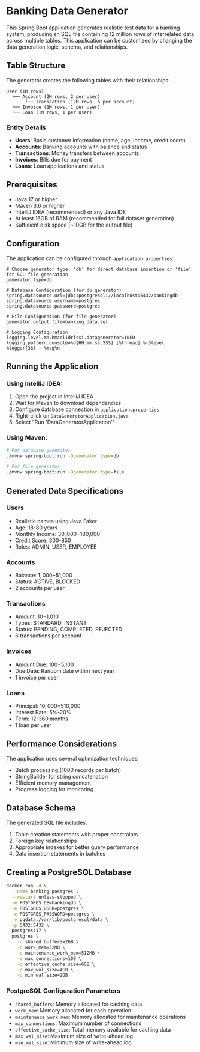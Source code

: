 # Banking Data Generator

This Spring Boot application generates realistic test data for a banking system, producing an SQL file containing 12 million rows of interrelated data across multiple tables. This application can be customized by changing the data generation logic, schema, and relationships. 

## Table Structure
The generator creates the following tables with their relationships:

```
User (1M rows)
  └── Account (2M rows, 2 per user)
       └── Transaction (12M rows, 6 per account)
  └── Invoice (1M rows, 1 per user)
  └── Loan (1M rows, 1 per user)
```

### Entity Details
- **Users**: Basic customer information (name, age, income, credit score)
- **Accounts**: Banking accounts with balance and status
- **Transactions**: Money transfers between accounts
- **Invoices**: Bills due for payment
- **Loans**: Loan applications and status

## Prerequisites

- Java 17 or higher
- Maven 3.6 or higher
- IntelliJ IDEA (recommended) or any Java IDE
- At least 16GB of RAM (recommended for full dataset generation)
- Sufficient disk space (~10GB for the output file)

## Configuration

The application can be configured through `application.properties`:

```properties
# Choose generator type: 'db' for direct database insertion or 'file' for SQL file generation
generator.type=db

# Database Configuration (for db generator)
spring.datasource.url=jdbc:postgresql://localhost:5432/bankingdb
spring.datasource.username=postgres
spring.datasource.password=postgres

# File Configuration (for file generator)
generator.output.file=banking_data.sql

# Logging Configuration
logging.level.ma.hmzelidrissi.datagenerator=INFO
logging.pattern.console=%d{HH:mm:ss.SSS} [%thread] %-5level %logger{36} - %msg%n
```

## Running the Application

### Using IntelliJ IDEA:
1. Open the project in IntelliJ IDEA
2. Wait for Maven to download dependencies
3. Configure database connection in `application.properties`
4. Right-click on `DataGeneratorApplication.java`
5. Select "Run 'DataGeneratorApplication'"

### Using Maven:
```bash
# For database generator
./mvnw spring-boot:run -Dgenerator.type=db

# For file generator
./mvnw spring-boot:run -Dgenerator.type=file
```

## Generated Data Specifications

### Users
- Realistic names using Java Faker
- Age: 18-80 years
- Monthly Income: $30,000-$180,000
- Credit Score: 300-850
- Roles: ADMIN, USER, EMPLOYEE

### Accounts
- Balance: $1,000-$51,000
- Status: ACTIVE, BLOCKED
- 2 accounts per user

### Transactions
- Amount: $10-$1,010
- Types: STANDARD, INSTANT
- Status: PENDING, COMPLETED, REJECTED
- 6 transactions per account

### Invoices
- Amount Due: $100-$5,100
- Due Date: Random date within next year
- 1 invoice per user

### Loans
- Principal: $10,000-$510,000
- Interest Rate: 5%-20%
- Term: 12-360 months
- 1 loan per user

## Performance Considerations

The application uses several optimization techniques:
- Batch processing (1000 records per batch)
- StringBuilder for string concatenation
- Efficient memory management
- Progress logging for monitoring

## Database Schema

The generated SQL file includes:
1. Table creation statements with proper constraints
2. Foreign key relationships
3. Appropriate indexes for better query performance
4. Data insertion statements in batches

## Creating a PostgreSQL Database

```bash
docker run -d \
  --name banking-postgres \
  --restart unless-stopped \
  -e POSTGRES_DB=bankingdb \
  -e POSTGRES_USER=postgres \
  -e POSTGRES_PASSWORD=postgres \
  -v pgdata:/var/lib/postgresql/data \
  -p 5432:5432 \
  postgres:17 \
  postgres \
    -c shared_buffers=2GB \
    -c work_mem=32MB \
    -c maintenance_work_mem=512MB \
    -c max_connections=100 \
    -c effective_cache_size=6GB \
    -c max_wal_size=4GB \
    -c min_wal_size=2GB
```

### PostgreSQL Configuration Parameters
- `shared_buffers`: Memory allocated for caching data
- `work_mem`: Memory allocated for each operation
- `maintenance_work_mem`: Memory allocated for maintenance operations
- `max_connections`: Maximum number of connections
- `effective_cache_size`: Total memory available for caching data
- `max_wal_size`: Maximum size of write-ahead log
- `min_wal_size`: Minimum size of write-ahead log
